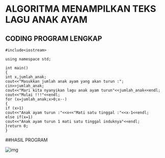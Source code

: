# ALGORITMA MENAMPILKAN TEKS LAGU ANAK AYAM


## CODING PROGRAM LENGKAP


    #include<iostream>

    using namespace std;

    int main()
    {
    int x,jumlah_anak;
    cout<<"Masukkan jumlah anak ayam yang akan turun :";
    cin>>jumlah_anak;
    cout<<"Mari kita nyanyikan lagu anak ayam turun"<<jumlah_anak<<endl;
    cout<<"Mulai !!!"<<endl;
    for (x=jumlah_anak;x>0;x--)
    {
    if (x>1)
    cout<<"Anak ayam turun :"<<x<<"Mati satu tinggal :"<<x-1<<endl;
    else if(x=1)
    cout<<"Anak ayam turun 1 mati satu tinggal induknya"<<endl;
    }return 0;
    }



##HASIL PROGRAM



![img](https://github.com/dindapuspitadewi/ALGORITMAMENAMPILKANTEKSLAGUANAKAYAM/blob/master/algoritma%20anak%20ayam.png?raw=true)
